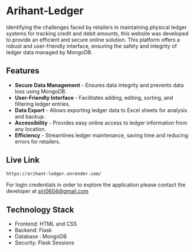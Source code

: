 
# Arihant-Ledger

Identifying the challenges faced by retailers in maintaining physical ledger systems for tracking credit and debit amounts, this website was developed to provide an efficient and secure online solution. This platform offers a robust and user-friendly interface, ensuring the safety and integrity of ledger data managed by MongoDB.


## Features
- **Secure Data Management** - Ensures data integrity and prevents data loss using MongoDB.
- **User-Friendly Interface** - Facilitates adding, editing, sorting, and filtering ledger entries.
- **Data Export** - Allows exporting ledger data to Excel sheets for analysis and backup.
- **Accessibility** - Provides easy online access to ledger information from any location.
- **Efficiency** - Streamlines ledger maintenance, saving time and reducing errors for retailers.
## Live Link

```bash
https://arihant-ledger.onrender.com/
```
For login credentials in order to explore the application please contact the developer at <sjrj0604@gmail.com>


## Technology Stack
- Frontend:  HTML and CSS
- Backend: Flask
- Database : MongoDB
- Security: Flask Sessions
